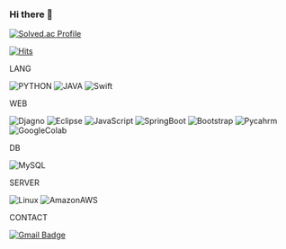 ### Hi there 👋

<!--
**3iron/3iron** is a ✨ _special_ ✨ repository because its `README.md` (this file) appears on your GitHub profile.

Here are some ideas to get you started:

- 🔭 I’m currently working on ...
- 🌱 I’m currently learning ...
- 👯 I’m looking to collaborate on ...
- 🤔 I’m looking for help with ...
- 💬 Ask me about ...
- 📫 How to reach me: ...
- 😄 Pronouns: ...
- ⚡ Fun fact: ...
-->

[![Solved.ac Profile](http://mazassumnida.wtf/api/v2/generate_badge?boj=3iron)](https://solved.ac/3iron)


[![Hits](https://hits.seeyoufarm.com/api/count/incr/badge.svg?url=https%3A%2F%2Fgithub.com%2F3iron&count_bg=%23000000&title_bg=%23000000&icon=github.svg&icon_color=%23FFFFFF&title=hits&edge_flat=false)](https://hits.seeyoufarm.com)


LANG

![PYTHON](https://img.shields.io/badge/-PYTHON-3776ab?style=flat-square&logo=PYTHON&logoColor=white)
![JAVA](https://img.shields.io/badge/-JAVA-007396?style=flat-square&logo=JAVA&logoColor=white)
![Swift](https://img.shields.io/badge/-Swift-f05138?style=flat-square&logo=Swift&logoColor=white)


WEB

![Djagno](https://img.shields.io/badge/-Django-092e20?style=flat-square&logo=Django&logoColor=white)
![Eclipse](https://img.shields.io/badge/-Eclipse-2c2255?style=flat-square&logo=Eclipse&logoColor=white)
![JavaScript](https://img.shields.io/badge/-JavaScript-f7df1e?style=flat-square&logo=JavaScript&logoColor=white)
![SpringBoot](https://img.shields.io/badge/-SpringBoot-6db33f?style=flat-square&logo=SpringBoot&logoColor=white)
![Bootstrap](https://img.shields.io/badge/-Bootstrap-7952b3?style=flat-square&logo=Bootstrap&logoColor=white)
![Pycahrm](https://img.shields.io/badge/-Pycharm-000000?style=flat-square&logo=Pycharm&logoColor=white)
![GoogleColab](https://img.shields.io/badge/-GoogleColab-f9ab00?style=flat-square&logo=GoogleColab&logoColor=white)


DB

![MySQL](https://img.shields.io/badge/-MySQL-4479a1?style=flat-square&logo=MySQL&logoColor=white)


SERVER

![Linux](https://img.shields.io/badge/-Linux-fcc624?style=flat-square&logo=Linux&logoColor=white)
![AmazonAWS](https://img.shields.io/badge/-AmazonAWS-232f3e?style=flat-square&logo=AmazonAWS&logoColor=white)


CONTACT

[![Gmail Badge](https://img.shields.io/badge/Gmail-ea4335?style=flat-square&logo=Gmail&logoColor=white&link=mailto:3iron38@gmail.com)](mailto:3iron38@gmail.com)
